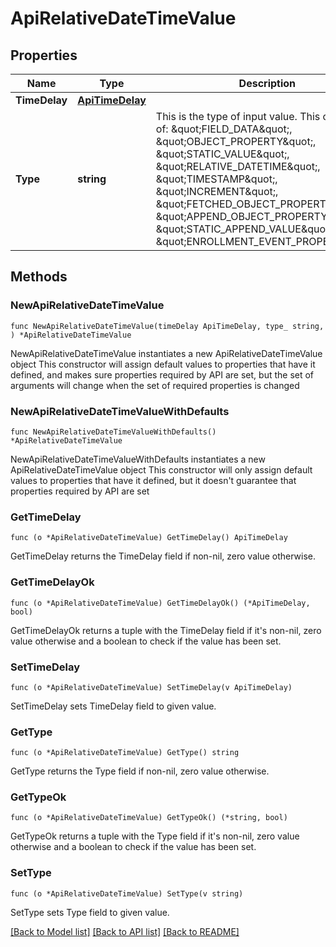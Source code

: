 # ApiRelativeDateTimeValue

## Properties

Name | Type | Description | Notes
------------ | ------------- | ------------- | -------------
**TimeDelay** | [**ApiTimeDelay**](ApiTimeDelay.md) |  | 
**Type** | **string** | This is the type of input value. This can be one of: \&quot;FIELD_DATA\&quot;, \&quot;OBJECT_PROPERTY\&quot;, \&quot;STATIC_VALUE\&quot;, \&quot;RELATIVE_DATETIME\&quot;, \&quot;TIMESTAMP\&quot;, \&quot;INCREMENT\&quot;, \&quot;FETCHED_OBJECT_PROPERTY\&quot;, \&quot;APPEND_OBJECT_PROPERTY\&quot;, \&quot;STATIC_APPEND_VALUE\&quot;, \&quot;ENROLLMENT_EVENT_PROPERTY\&quot; | [default to "RELATIVE_DATETIME"]

## Methods

### NewApiRelativeDateTimeValue

`func NewApiRelativeDateTimeValue(timeDelay ApiTimeDelay, type_ string, ) *ApiRelativeDateTimeValue`

NewApiRelativeDateTimeValue instantiates a new ApiRelativeDateTimeValue object
This constructor will assign default values to properties that have it defined,
and makes sure properties required by API are set, but the set of arguments
will change when the set of required properties is changed

### NewApiRelativeDateTimeValueWithDefaults

`func NewApiRelativeDateTimeValueWithDefaults() *ApiRelativeDateTimeValue`

NewApiRelativeDateTimeValueWithDefaults instantiates a new ApiRelativeDateTimeValue object
This constructor will only assign default values to properties that have it defined,
but it doesn't guarantee that properties required by API are set

### GetTimeDelay

`func (o *ApiRelativeDateTimeValue) GetTimeDelay() ApiTimeDelay`

GetTimeDelay returns the TimeDelay field if non-nil, zero value otherwise.

### GetTimeDelayOk

`func (o *ApiRelativeDateTimeValue) GetTimeDelayOk() (*ApiTimeDelay, bool)`

GetTimeDelayOk returns a tuple with the TimeDelay field if it's non-nil, zero value otherwise
and a boolean to check if the value has been set.

### SetTimeDelay

`func (o *ApiRelativeDateTimeValue) SetTimeDelay(v ApiTimeDelay)`

SetTimeDelay sets TimeDelay field to given value.


### GetType

`func (o *ApiRelativeDateTimeValue) GetType() string`

GetType returns the Type field if non-nil, zero value otherwise.

### GetTypeOk

`func (o *ApiRelativeDateTimeValue) GetTypeOk() (*string, bool)`

GetTypeOk returns a tuple with the Type field if it's non-nil, zero value otherwise
and a boolean to check if the value has been set.

### SetType

`func (o *ApiRelativeDateTimeValue) SetType(v string)`

SetType sets Type field to given value.



[[Back to Model list]](../README.md#documentation-for-models) [[Back to API list]](../README.md#documentation-for-api-endpoints) [[Back to README]](../README.md)


